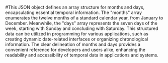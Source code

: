 #This JSON object defines an array structure for months and days, encapsulating essential temporal information. The "months" array enumerates the twelve months of a standard calendar year, from January to December. Meanwhile, the "days" array represents the seven days of the week, starting with Sunday and concluding with Saturday. This structured data can be utilized in programming for various applications, such as creating dynamic date-related interfaces or organizing chronological information. The clear delineation of months and days provides a convenient reference for developers and users alike, enhancing the readability and accessibility of temporal data in applications and systems.
